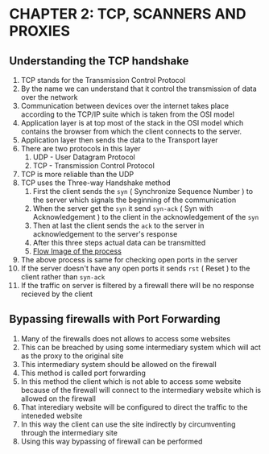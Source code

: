 # CHAPTER 2: TCP, SCANNERS AND PROXIES

## Understanding the TCP handshake 
1. TCP stands for the Transmission Control Protocol
1. By the name we can understand that it control the transmission of data over the network 
1. Communication between devices over the internet takes place according to the TCP/IP suite which is taken from the OSI model
1. Application layer is at top most of the stack in the OSI model which contains the browser from which the client connects to the server.
1. Application layer then sends the data to the Transport layer
1. There are two protocols in this layer  
    1. UDP - User Datagram Protocol
    1. TCP - Transmission Control Protocol
1. TCP is more reliable than the UDP
1. TCP uses the Three-way Handshake method
    1. First the client sends the `syn` ( Synchronize Sequence Number ) to the server which signals the beginning of the communication
    1. When the server get the `syn` it send `syn-ack` ( Syn with Acknowledgement ) to the client in the acknowledgement of the `syn`
    1. Then at last the client sends the `ack` to the server in acknowledgement to the server's response
    1. After this three steps actual data can be transmitted
    1. [Flow Image of the process](https://media.geeksforgeeks.org/wp-content/uploads/handshake-1.png)
1. The above process is same for checking open ports in the server
1. If the server doesn't have any open ports it sends `rst` ( Reset ) to the client rather than `syn-ack`
1. If the traffic on server is filtered by a firewall there will be no response recieved by the client 

## Bypassing firewalls with Port Forwarding
1. Many of the firewalls does not allows to access some websites
1. This can be breached by using some intermediary system which will act as the proxy to the original site 
1. This intermediary system should be allowed on the firewall
1. This method is called port forwarding
1. In this method the client which is not able to access some website because of the firewall will connect to the intermediary website which is allowed on the firewall 
1. That interediary website will be configured to direct the traffic to the inteneded website
1. In this way the client can use the site indirectly by circumventing through the intermediary site
1. Using this way bypassing of firewall can be performed 